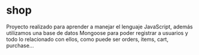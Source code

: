 # shop

Proyecto realizado para aprender a manejar el lenguaje JavaScript, además utilizamos una base de datos Mongoose para poder registrar a usuarios
y todo lo relacionado con ellos, como puede ser orders, items, cart, purchase...
